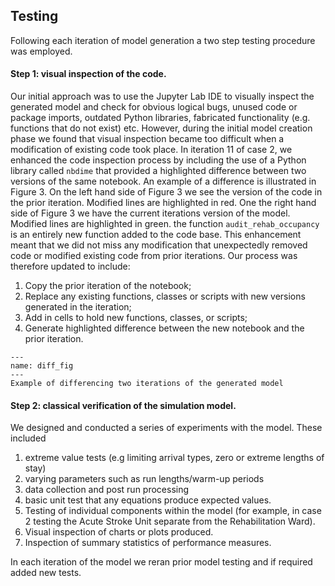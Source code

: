 ## Testing

Following each iteration of model generation a two step testing procedure was employed.  

#### Step 1: visual inspection of the code.

Our initial approach was to use the Jupyter Lab IDE to visually inspect the generated model and check for obvious logical bugs, unused code or package imports, outdated Python libraries, fabricated functionality (e.g. functions that do not exist) etc.  However, during the initial model creation phase we found that visual inspection became too difficult when a modification of existing code took place. In iteration 11 of case 2, we enhanced the code inspection process by including the use of a Python library called `nbdime` that provided a highlighted difference between two versions of the same notebook. An example of a difference is illustrated in Figure 3. On the left hand side of Figure 3 we see the version of the code in the prior iteration. Modified lines are highlighted in red.  One the right hand side of Figure 3 we have the current iterations version of the model. Modified lines are highlighted in green. the function `audit_rehab_occupancy` is an entirely new function added to the code base.  This enhancement meant that we did not miss any modification that unexpectedly removed code or modified existing code from prior iterations. Our process was therefore updated to include:

1. Copy the prior iteration of the notebook;
2. Replace any existing functions, classes or scripts with new versions generated in the iteration;
3. Add in cells to hold new functions, classes, or scripts;
4. Generate highlighted difference between the new notebook and the prior iteration.

```{figure} ../../images/diff_example.png
---
name: diff_fig
---
Example of differencing two iterations of the generated model
```


#### Step 2: classical verification of the simulation model. 

We designed and conducted a series of experiments with the model.  These included

1. extreme value tests (e.g limiting arrival types, zero or extreme lengths of stay)
2. varying parameters such as run lengths/warm-up periods
3. data collection and post run processing
4. basic unit test that any equations produce expected values.
5. Testing of individual components within the model (for example, in case 2 testing the Acute Stroke Unit separate from the Rehabilitation Ward).
6. Visual inspection of charts or plots produced.
7. Inspection of summary statistics of performance measures.

In each iteration of the model we reran prior model testing and if required added new tests.